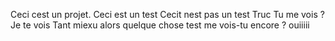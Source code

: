 Ceci cest un projet.
Ceci est un test
Cecit nest pas un test 
Truc
Tu me vois ?
Je te vois
Tant miexu alors
quelque chose
test me vois-tu encore ?
ouiiiii